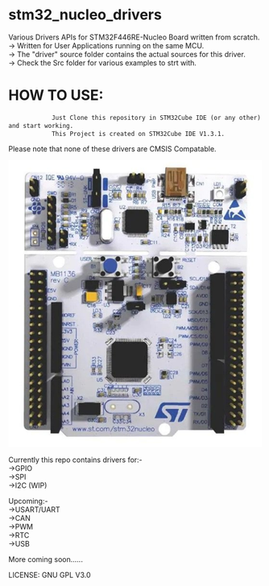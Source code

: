 # stm32_nucleo_drivers
Various Drivers APIs for STM32F446RE-Nucleo Board written from scratch.  
-> Written for User Applications running on the same MCU.  
-> The "driver" source folder contains the actual sources for this driver.  
-> Check the Src folder for various examples to strt with.  

# HOW TO USE:  
                Just Clone this repository in STM32Cube IDE (or any other) and start working.  
                This Project is created on STM32Cube IDE V1.3.1.  


Please note that none of these drivers are CMSIS Compatable.  
  
![alt text](https://github.com/Rajssss/stm32_nucleo_drivers/blob/master/Nucleo.jpg?raw=true)    
  
  
  
Currently this repo contains drivers for:-  
->GPIO  
->SPI  
->I2C (WIP)
  
Upcoming:-   
->USART/UART  
->CAN  
->PWM  
->RTC  
->USB  
  
  
More coming soon......  
  
  
LICENSE: GNU GPL V3.0  